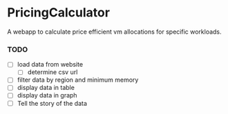 # PricingCalculator
A webapp to calculate price efficient vm allocations for specific workloads.




### TODO

- [ ] load data from website
  - [ ] determine csv url 
- [ ] filter data by region and minimum memory
- [ ] display data in table
- [ ] display data in graph
- [ ] Tell the story of the data